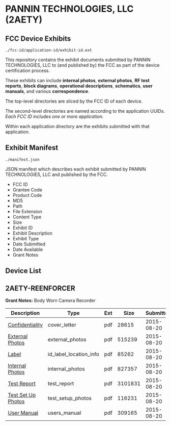 # PANNIN TECHNOLOGIES, LLC (2AETY)
## FCC Device Exhibits

```
./fcc-id/application-id/exhibit-id.ext
```

This repository contains the exhibit documents submitted by PANNIN TECHNOLOGIES, LLC to (and published by) the FCC as part of the device certification process.

These exhibits can include **internal photos**, **external photos**, **RF test reports**, **block diagrams**, **operational descriptions**, **schematics**, **user manuals**, and various **correspondence**.

The top-level directories are sliced by the FCC ID of each device.

The second-level directories are named according to the application UUIDs. *Each FCC ID includes one or more application.*

Within each application directory are the exhibits submitted with that application. 

## Exhibit Manifest

```
./manifest.json
```

JSON manifest which describes each exhibit submitted by PANNIN TECHNOLOGIES, LLC and published by the FCC.

- FCC ID
- Grantee Code
- Product Code
- MD5
- Path
- File Extension
- Content Type
- Size
- Exhibit ID
- Exhibit Description
- Exhibit Type
- Date Submitted
- Date Available
- Grant Notes

## Device List
## 2AETY-REENFORCER
**Grant Notes:** Body Worn Camera Recorder

| Description | Type | Ext | Size | Submitted | Available |
| ----------- | ---- | --- | ---- | --------- | --------- |
| [Confidentiality](2AETY-REENFORCER/fc4c1c15d12a334a13ccf2de6df9b06c/2720640.pdf) | cover_letter | pdf | 28615 | 2015-08-20 | 2015-08-21 |
| [External Photos](2AETY-REENFORCER/fc4c1c15d12a334a13ccf2de6df9b06c/2720641.pdf) | external_photos | pdf | 515239 | 2015-08-20 | 2015-08-21 |
| [Label](2AETY-REENFORCER/fc4c1c15d12a334a13ccf2de6df9b06c/2720643.pdf) | id_label_location_info | pdf | 85262 | 2015-08-20 | 2015-08-21 |
| [Internal Photos](2AETY-REENFORCER/fc4c1c15d12a334a13ccf2de6df9b06c/2720642.pdf) | internal_photos | pdf | 827357 | 2015-08-20 | 2015-08-21 |
| [Test Report](2AETY-REENFORCER/fc4c1c15d12a334a13ccf2de6df9b06c/2720647.pdf) | test_report | pdf | 3101831 | 2015-08-20 | 2015-08-21 |
| [Test Set Up Photos](2AETY-REENFORCER/fc4c1c15d12a334a13ccf2de6df9b06c/2720646.pdf) | test_setup_photos | pdf | 116231 | 2015-08-20 | 2015-08-21 |
| [User Manual](2AETY-REENFORCER/fc4c1c15d12a334a13ccf2de6df9b06c/2720648.pdf) | users_manual | pdf | 309165 | 2015-08-20 | 2015-08-21 |
